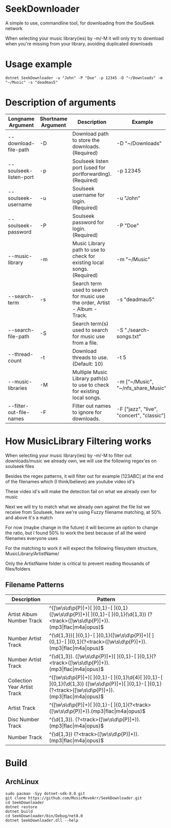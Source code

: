 # SeekDownloader

A simple to use, commandline tool, for downloading from the SoulSeek network

When selecting your music library(ies) by -m/-M it will only try to download when you're missing from your library, avoiding duplicated downloads

# Usage example
```
dotnet SeekDownloader -u "John" -P "Doe" -p 12345 -D "~/Downloads" -m "~/Music" -s "deadmau5"
```

# Description of arguments
| Longname Argument  | Shortname Argument | Description | Example |
| ------------- | ------------- | ------------- | ------------- |
| --download-file-path | -D | Download path to store the downloads. (Required) | -D "~/Downloads" |
| --soulseek-listen-port | -p | Soulseek listen port (used for portforwarding). (Required) | -p 12345 |
| --soulseek-username | -u | Soulseek username for login. (Required) | -u "John" |
| --soulseek-password | -P | Soulseek password for login. (Required) | -P "Doe" |
| --music-library | -m | Music Library path to use to check for existing local songs. (Required) | -m "~/Music" |
| --search-term | -s | Search term used to search for music use the order, Artist - Album - Track. | -s "deadmau5" |
| --search-file-path | -S | Search term(s) used to search for music use from a file. | -S "./search-songs.txt" |
| --thread-count | -t | Download threads to use. (Default: 10) | -t 5 |
| --music-libraries | -M | Multiple Music Library path(s) to use to check for existing local songs. | -m ["\~/Music", "~/nfs_share_Music"] |
| --filter-out-file-names | -F | Filter out names to ignore for downloads. | -F ["jazz", "live", "concert", "classic"] |

# How MusicLibrary Filtering works
When selecting your music library(ies) by -m/-M to filter out downloads/music we already own, we will use the following regex'es on soulseek files

Besides the regex patterns, it will filter out for example [123ABC] at the end of the filenames which (I think/believe) are youtube video id's

These video id's will make the detection fail on what we already own for music

Next we will try to match what we already own against the file list we receive from Soulseek, here we're using Fuzzy filename matching, at 50% and above it's a match

For now (maybe change in the future) it will become an option to change the ratio, but I found 50% to work the best because of all the weird filenames everyone uses

For the matching to work it will expect the following filesystem structure, MusicLibrary/ArtistName/

Only the ArtistName folder is critical to prevent reading thousands of files/folders

## Filename Patterns
| Description  | Pattern |
| ------------- | ------------- |
| Artist Album Number Track | ^([\w\s\d\p{P}]+)[ ]{0,1}-[ ]{0,1}([\w\s\d\p{P}]+)[ ]{0,1}-[ ]{0,1}(\d{1,3}) (?\<track>([\w\s\d\p{P}]+))\.(mp3\|flac\|m4a\|opus)$ |
| Number Artist Track | ^(\d{1,3})[ ]{0,1}-[ ]{0,1}([\w\s\d\p{P}]+)[ ]{0,1}-[ ]{0,1}(?\<track>([\w\s\d\p{P}]+))\.(mp3\|flac\|m4a\|opus)$ |
| Number Artist Track | ^(\d{1,3})\. ([\w\s\d\p{P}]+)[ ]{0,1}-[ ]{0,1}(?\<track>([\w\s\d\p{P}]+))\.(mp3\|flac\|m4a\|opus)$ |
| Collection Year Artist Track | ^([\w\s\d\p{P}]+)[ ]{0,1}-[ ]{0,1}\d{4}[ ]{0,1}-[ ]{0,1}(\d{1,3}) ([\w\s\d\p{P}]+)[ ]{0,1}-[ ]{0,1}(?\<track>([\w\s\d\p{P}]+))\.(mp3\|flac\|m4a\|opus)$ |
| Artist Track | ^([\w\s\d\p{P}]+)[ ]{0,1}-[ ]{0,1}(?\<track>([\w\s\d\p{P}]+))\.(mp3\|flac\|m4a\|opus)$ |
| Disc Number Track | ^(\d{1,3})\. (?\<track>([\w\s\d\p{P}]+))\.(mp3\|flac\|m4a\|opus)$ |
| Number Track | ^(\d{1,3}) (?\<track>([\w\s\d\p{P}]+))\.(mp3\|flac\|m4a\|opus)$ |


# Build
## ArchLinux
```
sudo pacman -Syy dotnet-sdk-8.0 git
git clone https://github.com/MusicMoveArr/SeekDownloader.git
cd SeekDownloader
dotnet restore
dotnet build
cd SeekDownloader/bin/Debug/net8.0
dotnet SeekDownloader.dll --help
```
